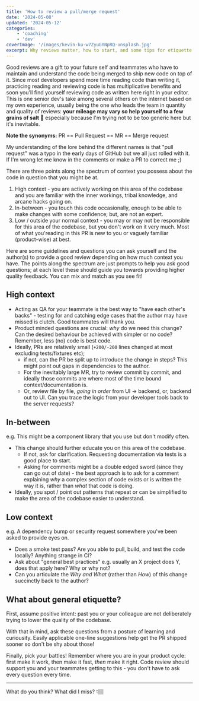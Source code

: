 ```yaml
---
title: 'How to review a pull/merge request'
date: '2024-05-08'
updated: '2024-05-12'
categories:
    - 'coaching'
    - 'dev'
coverImage: '/images/kevin-ku-w7ZyuGYNpRQ-unsplash.jpg'
excerpt: Why reviews matter, how to start, and some tips for etiquette
---
```


<script>
    import Callout from "$lib/components/Callout.svelte";
</script>

Good reviews are a gift to your future self and teammates who have to maintain and understand the code being merged to ship new code on top of it.
Since most developers spend more time reading code than writing it, practicing reading and reviewing code is has multiplicative benefits and soon you'll find yourself reviewing code as written here right in your editor. 
This is one senior dev's take among several others on the internet based on my own experience, usually being the one who leads the team in quantity and quality of reviews:
**your mileage may vary so help yourself to a few grains of salt 🙂** especially because I'm trying not to be too generic here but it's inevitable.

<Callout>

**Note the synonyms:** PR == Pull Request == MR == Merge request

My understanding of the lore behind the different names is that "pull request" was a typo in the early days of GitHub but we all just rolled with it.
If I'm wrong let me know in the comments or make a PR to correct me ;)

</Callout>

There are three points along the spectrum of context you possess about the code in question that you might be at.

1. High context - you are actively working on this area of the codebase and you are familiar with the inner workings, tribal knowledge, and arcane hacks going on.
2. In-between - you touch this code occasionally, enough to be able to make changes with some confidence; but, are not an expert.
3. Low / outside your normal context - you may or may not be responsible for this area of the codebase, but you don't work on it very much. Most of what you'reading in this PR is new to you or vaguely familiar (product-wise) at best.

Here are some guidelines and questions you can ask yourself and the author(s) to provide a good review depending on how much context you have.
The points along the spectrum are just prompts to help you ask good questions; at each level these should guide you towards providing higher quality feedback.
You can mix and match as you see fit!

## High context

- Acting as QA for your teammate is the best way to "have each other's backs" - testing for and catching edge cases that the author may have missed is clutch. Good teammates will thank you.
- Product minded questions are crucial: _why_ do we need this change? Can the desired behaviour be achieved with simpler or no code? Remember, less (no) code is best code.
- Ideally, PRs are relatively small (`+200/-200` lines changed at most excluding tests/fixtures etc);
    - if not, can the PR be split up to introduce the change in steps? This might point out gaps in dependencies to the author.
    - For the inevitably large MR, try to review commit by commit, and ideally those commits are where most of the time bound context/documentation is.
    - Or, review file by file, _going in order_ from UI -> backend, or, backend out to UI. Can you trace the logic from your developer tools back to the server requests?

## In-between

e.g. This might be a component library that you use but don't modify often.

- This change should further educate you on this area of the codebase. 
    - If not, ask for clarification. Requesting documentation via tests is a good place to start.
    - Asking for comments might be a double edged sword (since they can go out of date) - the best approach is to ask for a comment explaining _why_ a complex section of code exists or is written the way it is, rather than _what_ that code is doing.
- Ideally, you spot / point out patterns that repeat or can be simplified to make the area of the codebase easier to understand.

## Low context

e.g. A dependency bump or security request somewhere you've been asked to provide eyes on.

- Does a smoke test pass? Are you able to pull, build, and test the code locally? Anything strange in CI?
- Ask about "general best practices" e.g. usually an X project does Y, does that apply here? Why or why not?
- Can you articulate the _Why_ *and* _What_ (rather than *How*) of this change succinctly back to the author?

## What about general etiquette?

First, assume positive intent: past you or your colleague are not deliberately trying to lower the quality of the codebase.

With that in mind, ask these questions from a posture of learning and curiousity.
Easily applicable one-line suggestions help get the PR shipped sooner so don't be shy about those!

Finally, pick your battles!
Remember where you are in your product cycle: first make it work, then make it fast, _then_ make it right.
Code review should support you and your teammates getting to this - you don't have to ask every question every time. 

---

What do you think? What did I miss? 👇🏽
